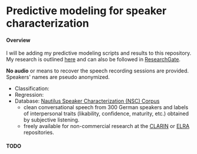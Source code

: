 # Predictive modeling for speaker characterization

#### Overview

I will be adding my predictive modeling scripts and results to this repository. My research is outlined [here](http://www.qu.tu-berlin.de/?id=lfernandez) and can also be followed in [ResearchGate](https://www.researchgate.net/profile/Laura_Fernandez_Gallardo).

**No audio** or means to recover the speech recording sessions are provided. Speakers' names are pseudo anonymized.

* Classification:
* Regression:
* Database:  [Nautilus Speaker Characterization (NSC) Corpus](http://www.qu.tu-berlin.de/?id=nsc-corpus) 
	* clean conversational speech from 300 German speakers and labels of interpersonal traits (likability, confidence, maturity, etc.) obtained by subjective listening. 
	* freely available for non-commercial research at the [CLARIN](hdl.handle.net/11022/1009-0000-0007-C05F-6) or [ELRA](http://catalog.elra.info/product_info.php?products_id=1318) repositories.



#### TODO